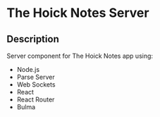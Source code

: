 # The Hoick Notes Server

## Description

Server component for The Hoick Notes app using:

* Node.js
* Parse Server
* Web Sockets
* React 
* React Router
* Bulma



